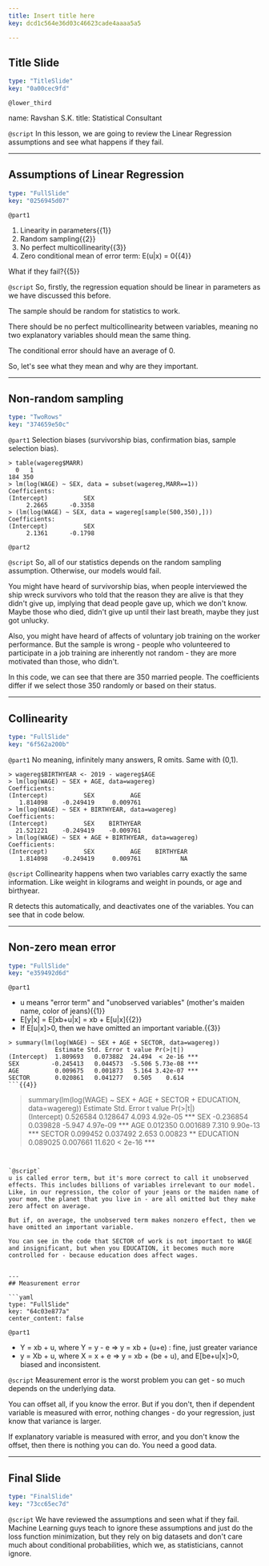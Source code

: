 ```yaml
---
title: Insert title here
key: dcd1c564e36d03c46623cade4aaaa5a5

---
```

## Title Slide

```yaml
type: "TitleSlide"
key: "0a00cec9fd"
```

`@lower_third`

name: Ravshan S.K.
title: Statistical Consultant


`@script`
In this lesson, we are going to review the Linear Regression assumptions and see what happens if they fail.


---
## Assumptions of Linear Regression

```yaml
type: "FullSlide"
key: "0256945d07"
```

`@part1`
1. Linearity in parameters{{1}}
2. Random sampling{{2}}
3. No perfect multicollinearity{{3}}
4. Zero conditional mean of error term: E(u|x) = 0{{4}}


What if they fail?{{5}}


`@script`
So, firstly, the regression equation should be linear in parameters as we have discussed this before.

The sample should be random for statistics to work.

There should be no perfect multicollinearity between variables, meaning no two explanatory variables should mean the same thing.

The conditional error should have an average of 0.

So, let's see what they mean and why are they important.


---
## Non-random sampling

```yaml
type: "TwoRows"
key: "374659e50c"
```

`@part1`
Selection biases (survivorship bias, confirmation bias, sample selection bias).
```
> table(wagereg$MARR)
  0   1 
184 350 
> lm(log(WAGE) ~ SEX, data = subset(wagereg,MARR==1))
Coefficients:
(Intercept)          SEX  
     2.2665      -0.3358  
> (lm(log(WAGE) ~ SEX, data = wagereg[sample(500,350),]))
Coefficients:
(Intercept)          SEX  
     2.1361      -0.1798  
```


`@part2`



`@script`
So, all of our statistics depends on the random sampling assumption. Otherwise, our models would fail.

You might have heard of survivorship bias, when people interviewed the ship wreck survivors who told that the reason they are alive is that they didn't give up, implying that dead people gave up, which we don't know. Maybe those who died, didn't give up until their last breath, maybe they just got unlucky.

Also, you might have heard of affects of voluntary job training on the worker performance. But the sample is wrong - people who volunteered to participate in a job training are inherently not random - they are more motivated than those, who didn't.

In this code, we can see that there are 350 married people. The coefficients differ if we select those 350 randomly or based on their status.


---
## Collinearity

```yaml
type: "FullSlide"
key: "6f562a200b"
```

`@part1`
No meaning, infinitely many answers, R omits. Same with (0,1).

```
> wagereg$BIRTHYEAR <- 2019 - wagereg$AGE
> lm(log(WAGE) ~ SEX + AGE, data=wagereg)
Coefficients:
(Intercept)          SEX          AGE  
   1.814098    -0.249419     0.009761  
> lm(log(WAGE) ~ SEX + BIRTHYEAR, data=wagereg)
Coefficients:
(Intercept)          SEX    BIRTHYEAR  
  21.521221    -0.249419    -0.009761  
> lm(log(WAGE) ~ SEX + AGE + BIRTHYEAR, data=wagereg)
Coefficients:
(Intercept)          SEX          AGE    BIRTHYEAR  
   1.814098    -0.249419     0.009761           NA  
```


`@script`
Collinearity happens when two variables carry exactly the same information. Like weight in kilograms and weight in pounds, or age and birthyear.

R detects this automatically, and deactivates one of the variables. You can see that in code below.


---
## Non-zero mean error

```yaml
type: "FullSlide"
key: "e359492d6d"
```

`@part1`
- u means "error term" and "unobserved variables" (mother's maiden name, color of jeans){{1}}
- E[y|x] = E[xb+u|x] = xb + E[u|x]{{2}}
- If E[u|x]>0, then we have omitted an important variable.{{3}}

```
> summary(lm(log(WAGE) ~ SEX + AGE + SECTOR, data=wagereg))
             Estimate Std. Error t value Pr(>|t|)    
(Intercept)  1.809693   0.073882  24.494  < 2e-16 ***
SEX         -0.245413   0.044573  -5.506 5.73e-08 ***
AGE          0.009675   0.001873   5.164 3.42e-07 ***
SECTOR       0.020861   0.041277   0.505    0.614
```{{4}}
```
> summary(lm(log(WAGE) ~ SEX + AGE + SECTOR + EDUCATION, data=wagereg))
             Estimate Std. Error t value Pr(>|t|)    
(Intercept)  0.526584   0.128647   4.093 4.92e-05 ***
SEX         -0.236854   0.039828  -5.947 4.97e-09 ***
AGE          0.012350   0.001689   7.310 9.90e-13 ***
SECTOR       0.099452   0.037492   2.653  0.00823 ** 
EDUCATION    0.089025   0.007661  11.620  < 2e-16 ***
```{{5}}


`@script`
u is called error term, but it's more correct to call it unobserved effects. This includes billions of variables irrelevant to our model. Like, in our regression, the color of your jeans or the maiden name of your mom, the planet that you live in - are all omitted but they make zero affect on average.

But if, on average, the unobserved term makes nonzero effect, then we have omitted an important variable.

You can see in the code that SECTOR of work is not important to WAGE and insignificant, but when you EDUCATION, it becomes much more controlled for - because education does affect wages.


---
## Measurement error

```yaml
type: "FullSlide"
key: "64c03e877a"
center_content: false
```

`@part1`
- Y = xb + u, where Y = y - e => y = xb + (u+e) : fine, just greater variance
- y = Xb + u, where X = x + e => y = xb + (be + u), and E[be+u|x]>0, biased and inconsistent.


`@script`
Measurement error is the worst problem you can get - so much depends on the underlying data.

You can offset all, if you know the error. But if you don't, then if dependent variable is measured with error, nothing changes - do your regression, just know that variance is larger.

If explanatory variable is measured with error, and you don't know the offset, then there is nothing you can do. You need a good data.


---
## Final Slide

```yaml
type: "FinalSlide"
key: "73cc65ec7d"
```

`@script`
We have reviewed the assumptions and seen what if they fail. Machine Learning guys teach to ignore these assumptions and just do the loss function minimization, but they rely on big datasets and don't care much about conditional probabilities, which we, as statisticians, cannot ignore.

